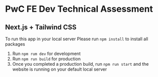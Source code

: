 # PwC FE Dev Technical Assessment

## Next.js + Tailwind CSS

To run this app in your local server
Please run `npm install` to install all packages

1. Run `npm rum dev` for development
2. Run `npm run build` for production
3. Once you completed a production build, run `npm run start` and the website is running on your default local server

